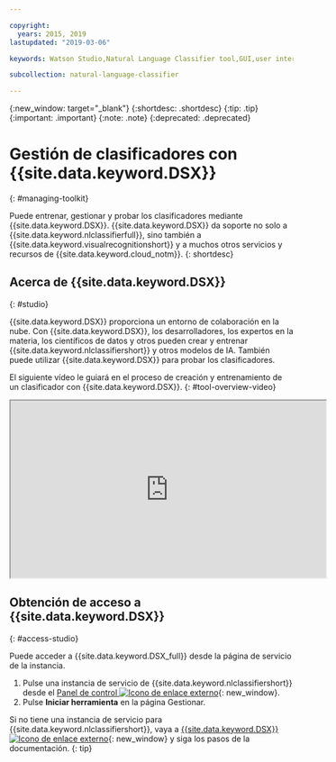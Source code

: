 ```yaml
---

copyright:
  years: 2015, 2019
lastupdated: "2019-03-06"

keywords: Watson Studio,Natural Language Classifier tool,GUI,user interface

subcollection: natural-language-classifier

---
```


{:new_window: target="_blank"}
{:shortdesc: .shortdesc}
{:tip: .tip}
{:important: .important}
{:note: .note}
{:deprecated: .deprecated}

<!-- Link definitions -->

[cloud-dashboard-watson]: https://{DomainName}/dashboard/apps?category=ai
[watson-studio-reg]: https://dataplatform.cloud.ibm.com/registration/stepone?context=wdp

# Gestión de clasificadores con {{site.data.keyword.DSX}}
{: #managing-toolkit}

Puede entrenar, gestionar y probar los clasificadores mediante {{site.data.keyword.DSX}}. {{site.data.keyword.DSX}} da soporte no solo a {{site.data.keyword.nlclassifierfull}}, sino también a {{site.data.keyword.visualrecognitionshort}} y a muchos otros servicios y recursos de {{site.data.keyword.cloud_notm}}.
{: shortdesc}

## Acerca de {{site.data.keyword.DSX}}
{: #studio}

{{site.data.keyword.DSX}} proporciona un entorno de colaboración en la nube. Con {{site.data.keyword.DSX}}, los desarrolladores, los expertos en la materia, los científicos de datos y otros pueden crear y entrenar {{site.data.keyword.nlclassifiershort}} y otros modelos de IA. También puede utilizar {{site.data.keyword.DSX}} para probar los clasificadores.

El siguiente vídeo le guiará en el proceso de creación y entrenamiento de un clasificador con {{site.data.keyword.DSX}}.
{: #tool-overview-video}

<iframe class="embed-responsive-item" id="youtubeplayer" title="IBM Watson Studio: Cree y entrene un modelo de Natural Language Classifier" type="text/html" width="560" height="315" src="https://www.youtube.com/embed/_gHeeX4lFwo" webkitallowfullscreen mozallowfullscreen allowfullscreen gesture="media" allow="encrypted-media"></iframe>

## Obtención de acceso a {{site.data.keyword.DSX}}
{: #access-studio}

Puede acceder a {{site.data.keyword.DSX_full}} desde la página de servicio de la instancia.

1.  Pulse una instancia de servicio de {{site.data.keyword.nlclassifiershort}} desde el [Panel de control ![Icono de enlace externo](../../icons/launch-glyph.svg "Icono de enlace externo")][cloud-dashboard-watson]{: new_window}.
1.  Pulse **Iniciar herramienta** en la página Gestionar.

Si no tiene una instancia de servicio para {{site.data.keyword.nlclassifiershort}}, vaya a [{{site.data.keyword.DSX}} ![Icono de enlace externo](../../icons/launch-glyph.svg "Icono de enlace externo")][watson-studio-reg]{: new_window} y siga los pasos de la documentación.
{: tip}
